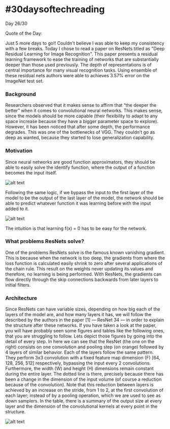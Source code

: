 # #30daysoftechreading

Day 26/30

Quote of the Day:

Just 5 more days to go!! Couldn't believe I was able to keep my consistency with a few breaks. Today I chose to read a paper on ResNets titled as "Deep Residual Learning for Image Recognition". This paper presents a residual learning framework to ease the training of networks that are substantially deeper than those used previously. The depth of representations is of central importance for many visual recognition tasks. Using ensemble of these residual nets authors were able to achieves 3.57% error on the ImageNet test set.

### Background
Researchers observed that it makes sense to affirm that “the deeper the better” when it comes to convolutional neural networks. This makes sense, since the models should be more capable (their flexibility to adapt to any space increase because they have a bigger parameter space to explore). However, it has been noticed that after some depth, the performance degrades. This was one of the bottlenecks of VGG. They couldn’t go as deep as wanted, because they started to lose generalization capability.

### Motivation
Since neural networks are good function approximators, they should be able to easily solve the identify function, where the output of a function becomes the input itself.


![alt text](https://miro.medium.com/max/141/1*c2Pdaa_8i-akMdb4sz00qw.png)

Following the same logic, if we bypass the input to the first layer of the model to be the output of the last layer of the model, the network should be able to predict whatever function it was learning before with the input added to it.


![alt text](https://miro.medium.com/max/221/1*Pj5r0fEcNkodaSoa7ESjgw.png)

The intuition is that learning f(x) = 0 has to be easy for the network.

### What problems ResNets solve?

One of the problems ResNets solve is the famous known vanishing gradient. This is because when the network is too deep, the gradients from where the loss function is calculated easily shrink to zero after several applications of the chain rule. This result on the weights never updating its values and therefore, no learning is being performed.
With ResNets, the gradients can flow directly through the skip connections backwards from later layers to initial filters.

### Architecture

Since ResNets can have variable sizes, depending on how big each of the layers of the model are, and how many layers it has, we will follow the described by the authors in the paper [1] — ResNet 34 — in order to explain the structure after these networks. If you have taken a look at the paper, you will have probably seen some figures and tables like the following ones, that you are struggling to follow. Lets depict those figures by going into the detail of every step. In here we can see that the ResNet (the one on the right) consists on one convolution and pooling step (on orange) followed by 4 layers of similar behavior. Each of the layers follow the same pattern. They perform 3x3 convolution with a fixed feature map dimension (F) [64, 128, 256, 512] respectively, bypassing the input every 2 convolutions. Furthermore, the width (W) and height (H) dimensions remain constant during the entire layer. The dotted line is there, precisely because there has been a change in the dimension of the input volume (of course a reduction because of the convolution). Note that this reduction between layers is achieved by an increase on the stride, from 1 to 2, at the first convolution of each layer; instead of by a pooling operation, which we are used to see as down samplers. In the table, there is a summary of the output size at every layer and the dimension of the convolutional kernels at every point in the structure.

![alt text](https://miro.medium.com/max/625/1*kBlZtheCjJiA3F1e0IurCw.png)
